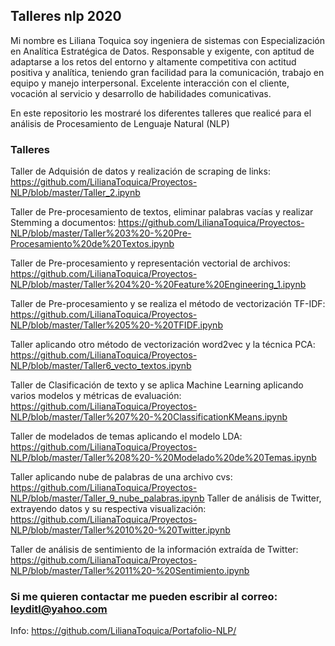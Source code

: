 ## Talleres nlp 2020

Mi nombre es Liliana Toquica soy ingeniera de sistemas con Especialización en Analítica Estratégica de Datos.  Responsable y exigente, con aptitud de adaptarse a los retos del entorno y altamente competitiva con actitud positiva y analítica, teniendo gran facilidad para la comunicación, trabajo en equipo y manejo interpersonal. Excelente interacción con el cliente, vocación al servicio y desarrollo de habilidades comunicativas. 


En este repositorio les mostraré los diferentes talleres que realicé para el análisis de Procesamiento de Lenguaje Natural (NLP)

### Talleres

Taller de Adquisión de datos y realización de scraping de links:  https://github.com/LilianaToquica/Proyectos-NLP/blob/master/Taller_2.ipynb

Taller de Pre-procesamiento de textos, eliminar palabras vacías y realizar Stemming a documentos: https://github.com/LilianaToquica/Proyectos-NLP/blob/master/Taller%203%20-%20Pre-Procesamiento%20de%20Textos.ipynb

Taller de Pre-procesamiento y representación vectorial de archivos: https://github.com/LilianaToquica/Proyectos-NLP/blob/master/Taller%204%20-%20Feature%20Engineering_1.ipynb

Taller de Pre-procesamiento y se realiza el método de vectorización TF-IDF:
https://github.com/LilianaToquica/Proyectos-NLP/blob/master/Taller%205%20-%20TFIDF.ipynb

Taller aplicando otro método de vectorización word2vec y la técnica PCA: https://github.com/LilianaToquica/Proyectos-NLP/blob/master/Taller6_vecto_textos.ipynb

Taller de Clasificación de texto y se aplica Machine Learning aplicando varios modelos y métricas de evaluación:
https://github.com/LilianaToquica/Proyectos-NLP/blob/master/Taller%207%20-%20ClassificationKMeans.ipynb

Taller de modelados de temas aplicando el modelo LDA:
https://github.com/LilianaToquica/Proyectos-NLP/blob/master/Taller%208%20-%20Modelado%20de%20Temas.ipynb

Taller aplicando nube de palabras de una archivo cvs: https://github.com/LilianaToquica/Proyectos-NLP/blob/master/Taller_9_nube_palabras.ipynb
Taller de análisis de Twitter, extrayendo datos y su respectiva visualización: 
https://github.com/LilianaToquica/Proyectos-NLP/blob/master/Taller%2010%20-%20Twitter.ipynb

Taller de análisis de sentimiento de la información extraída de Twitter:
https://github.com/LilianaToquica/Proyectos-NLP/blob/master/Taller%2011%20-%20Sentimiento.ipynb


### Si me quieren contactar me pueden escribir al correo: leyditl@yahoo.com

Info: https://github.com/LilianaToquica/Portafolio-NLP/

